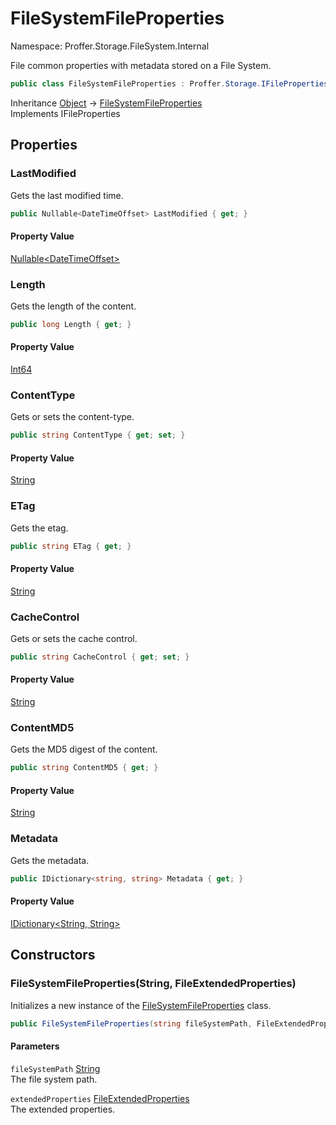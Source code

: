 # FileSystemFileProperties

Namespace: Proffer.Storage.FileSystem.Internal

File common properties with metadata stored on a File System.

```csharp
public class FileSystemFileProperties : Proffer.Storage.IFileProperties
```

Inheritance [Object](https://docs.microsoft.com/en-us/dotnet/api/system.object) → [FileSystemFileProperties](./proffer.storage.filesystem.internal.filesystemfileproperties.md)<br>
Implements IFileProperties

## Properties

### **LastModified**

Gets the last modified time.

```csharp
public Nullable<DateTimeOffset> LastModified { get; }
```

#### Property Value

[Nullable&lt;DateTimeOffset&gt;](https://docs.microsoft.com/en-us/dotnet/api/system.nullable-1)<br>

### **Length**

Gets the length of the content.

```csharp
public long Length { get; }
```

#### Property Value

[Int64](https://docs.microsoft.com/en-us/dotnet/api/system.int64)<br>

### **ContentType**

Gets or sets the content-type.

```csharp
public string ContentType { get; set; }
```

#### Property Value

[String](https://docs.microsoft.com/en-us/dotnet/api/system.string)<br>

### **ETag**

Gets the etag.

```csharp
public string ETag { get; }
```

#### Property Value

[String](https://docs.microsoft.com/en-us/dotnet/api/system.string)<br>

### **CacheControl**

Gets or sets the cache control.

```csharp
public string CacheControl { get; set; }
```

#### Property Value

[String](https://docs.microsoft.com/en-us/dotnet/api/system.string)<br>

### **ContentMD5**

Gets the MD5 digest of the content.

```csharp
public string ContentMD5 { get; }
```

#### Property Value

[String](https://docs.microsoft.com/en-us/dotnet/api/system.string)<br>

### **Metadata**

Gets the metadata.

```csharp
public IDictionary<string, string> Metadata { get; }
```

#### Property Value

[IDictionary&lt;String, String&gt;](https://docs.microsoft.com/en-us/dotnet/api/system.collections.generic.idictionary-2)<br>

## Constructors

### **FileSystemFileProperties(String, FileExtendedProperties)**

Initializes a new instance of the [FileSystemFileProperties](./proffer.storage.filesystem.internal.filesystemfileproperties.md) class.

```csharp
public FileSystemFileProperties(string fileSystemPath, FileExtendedProperties extendedProperties)
```

#### Parameters

`fileSystemPath` [String](https://docs.microsoft.com/en-us/dotnet/api/system.string)<br>
The file system path.

`extendedProperties` [FileExtendedProperties](./proffer.storage.filesystem.internal.fileextendedproperties.md)<br>
The extended properties.
